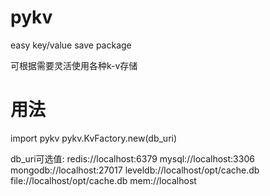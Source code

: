 # pykv
easy key/value save package

可根据需要灵活使用各种k-v存储

# 用法

import pykv
pykv.KvFactory.new(db_uri)

db_uri可选值:
	redis://localhost:6379
	mysql://localhost:3306
	mongodb://localhost:27017
	leveldb://localhost/opt/cache.db
	file://localhost/opt/cache.db
	mem://localhost

